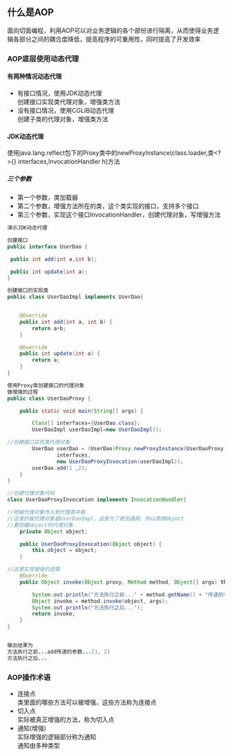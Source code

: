 ## 什么是AOP  
面向切面编程，利用AOP可以对业务逻辑的各个部份进行隔离，从而使得业务逻辑各部分之间的耦合度降低，提高程序的可重用性，同时提高了开发效率  
### AOP底层使用动态代理  
#### 有两种情况动态代理  
+ 有接口情况，使用JDK动态代理  
创建接口实现类代理对象，增强类方法  
+ 没有接口情况，使用CGLIB动态代理  
创建子类的代理对象，增强类方法  
#### JDK动态代理  
使用java.lang.reflect包下的Proxy类中的newProxyInstance(class.loader,类<?>{} interfaces,InvocationHandler h)方法  
##### 三个参数  
+ 第一个参数，类加载器  
+ 第二个参数，增强方法所在的类，这个类实现的接口，支持多个接口  
+ 第三个参数，实现这个接口InvocationHandler，创建代理对象，写增强方法  
```java
演示JDK动态代理

创建接口
public interface UserDao {

 public int add(int a,int b);

 public int update(int a);
}

创建接口的实现类
public class UserDaoImpl implements UserDao{


    @Override
    public int add(int a, int b) {
        return a+b;
    }

    @Override
    public int update(int a) {
        return a;
    }
}

使用Proxy类创建接口的代理对象
做增强的过程
public class UserDaoProxy {

    public static void main(String[] args) {

        Class[] interfaces={UserDao.class};
        UserDaoImpl userDaoImpl=new UserDaoImpl();

//创建接口实现类代理对象
        UserDao userDao = (UserDao)Proxy.newProxyInstance(UserDaoProxy.class.getClassLoader(),
                interfaces,
                new UserDaoProxyInvocation(userDaoImpl));
        userDao.add(1 ,2);
    }
}

//创建代理对象代码
class UserDaoProxyInvocation implements InvocationHandler{

//把被代理对象传入到代理类中取
//这里的被代理对象是UserDaoImpl，这里为了更加通用，所以使用Object
//要创建object的代理对象
    private Object object;

    public UserDaoProxyInvocation(Object object) {
        this.object = object;
    }

//这里实现增强的逻辑
    @Override
    public Object invoke(Object proxy, Method method, Object[] args) throws Throwable {

        System.out.println("方法执行之前..." + method.getName() + "传递的参数..." + Arrays.toString(args));
        Object invoke = method.invoke(object, args);
        System.out.println("方法执行之后...");
        return invoke;
    }
}


输出结果为
方法执行之前...add传递的参数...[1, 2]
方法执行之后...
```  
### AOP操作术语  
+ 连接点  
类里面的哪些方法可以被增强，这些方法称为连接点  
+ 切入点  
实际被真正增强的方法，称为切入点  
+ 通知(增强)  
实际增强的逻辑部分称为通知  
通知由多种类型  


